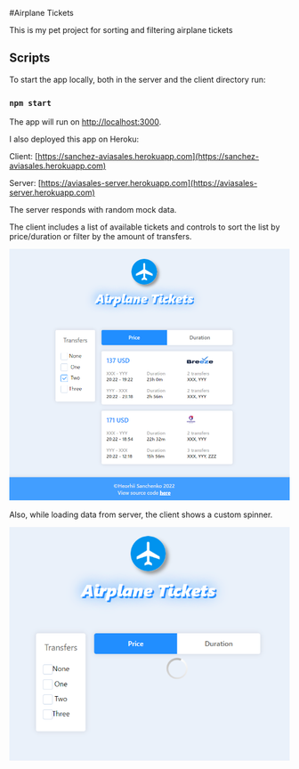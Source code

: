#Airplane Tickets

This is my pet project for sorting and filtering airplane tickets

## Scripts

To start the app locally, both in the server and the client directory run:

### `npm start`

The app will run on [http://localhost:3000](http://localhost:3000).

I also deployed this app on Heroku:

Client: [https://sanchez-aviasales.herokuapp.com](https://sanchez-aviasales.herokuapp.com)

Server: [https://aviasales-server.herokuapp.com](https://aviasales-server.herokuapp.com)

The server responds with random mock data.

The client includes a list of available tickets and controls to sort the list
by price/duration or filter by the amount of transfers.

![Screenshot_1](airplane_tickets_screenshot_1.png)

Also, while loading data from server, the client shows a custom spinner.

![Screenshot_2](airplane_tickets_screenshot_2.png)
